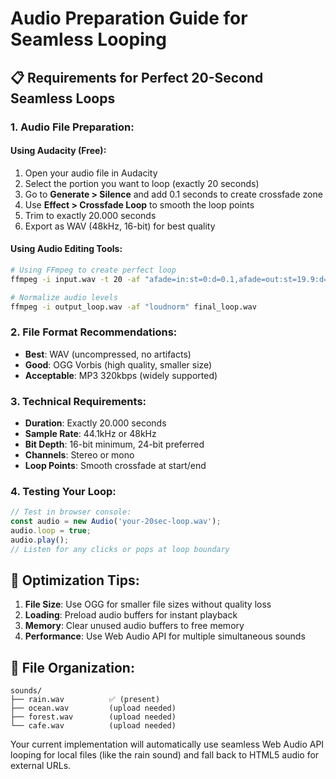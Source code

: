 # Audio Preparation Guide for Seamless Looping

## 📋 Requirements for Perfect 20-Second Seamless Loops

### 1. **Audio File Preparation:**

#### Using Audacity (Free):
1. Open your audio file in Audacity
2. Select the portion you want to loop (exactly 20 seconds)
3. Go to **Generate > Silence** and add 0.1 seconds to create crossfade zone
4. Use **Effect > Crossfade Loop** to smooth the loop points
5. Trim to exactly 20.000 seconds
6. Export as WAV (48kHz, 16-bit) for best quality

#### Using Audio Editing Tools:
```bash
# Using FFmpeg to create perfect loop
ffmpeg -i input.wav -t 20 -af "afade=in:st=0:d=0.1,afade=out:st=19.9:d=0.1" output_loop.wav

# Normalize audio levels
ffmpeg -i output_loop.wav -af "loudnorm" final_loop.wav
```

### 2. **File Format Recommendations:**
- **Best**: WAV (uncompressed, no artifacts)
- **Good**: OGG Vorbis (high quality, smaller size)
- **Acceptable**: MP3 320kbps (widely supported)

### 3. **Technical Requirements:**
- **Duration**: Exactly 20.000 seconds
- **Sample Rate**: 44.1kHz or 48kHz
- **Bit Depth**: 16-bit minimum, 24-bit preferred
- **Channels**: Stereo or mono
- **Loop Points**: Smooth crossfade at start/end

### 4. **Testing Your Loop:**
```javascript
// Test in browser console:
const audio = new Audio('your-20sec-loop.wav');
audio.loop = true;
audio.play();
// Listen for any clicks or pops at loop boundary
```

## 🎯 Optimization Tips:

1. **File Size**: Use OGG for smaller file sizes without quality loss
2. **Loading**: Preload audio buffers for instant playback
3. **Memory**: Clear unused audio buffers to free memory
4. **Performance**: Use Web Audio API for multiple simultaneous sounds

## 📁 File Organization:
```
sounds/
├── rain.wav          ✅ (present)
├── ocean.wav         (upload needed)
├── forest.wav        (upload needed)
└── cafe.wav          (upload needed)
```

Your current implementation will automatically use seamless Web Audio API looping for local files (like the rain sound) and fall back to HTML5 audio for external URLs.
